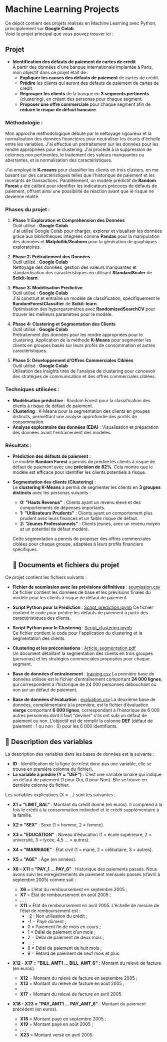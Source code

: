 # Machine Learning Projects

Ce dépôt contient des projets réalisés en Machine Learning avec Python, principalement sur **Google Colab**.  
Voici le projet principal que vous pouvez trouver ici :

## Projet
- **Identification des défauts de paiement de cartes de crédit**  
   À partir des données d'une banque internationale implantée à Paris, mon objectif dans ce projet était de :
   - **Expliquer les causes des défauts de paiement** de cartes de crédit.
   - **Prédire** les clients qui auront des défauts de paiement de cartes de crédit.
   - **Regrouper les clients** de la banque en **3 segments pertinents** (clustering), en créant des personas pour chaque segment.
   - **Proposer une offre commerciale** pour chaque segment afin de **réduire le risque de défaut bancaire**.

### Méthodologie :
Mon approche méthodologique débute par le nettoyage rigoureux et la normalisation des données financières pour neutraliser les écarts d'échelle entre les variables. J'ai effectué un prétraitement sur les données pour les rendre appropriées pour le clustering. J'ai procédé à la suppression de colonnes non pertinentes, le traitement des valeurs manquantes ou aberrantes, et la normalisation des caractéristiques.

J'ai employé le **K-means** pour classifier les clients en trois clusters, en me basant sur des caractéristiques telles que l'historique de paiement et les montants de transactions. Parallèlement, un modèle prédictif de **Random Forest** a été calibré pour identifier les indicateurs précoces de défauts de paiement, offrant ainsi une possibilité de réaction avant que le risque ne devienne réalité.

### Phases du projet :
1. **Phase 1: Exploration et Compréhension des Données**  
   Outil utilisé : **Google Colab**  
   J'ai utilisé Google Colab pour charger, explorer et visualiser les données grâce aux bibliothèques intégrées comme **Pandas** pour la manipulation des données et **Matplotlib/Seaborn** pour la génération de graphiques exploratoires.

2. **Phase 2: Prétraitement des Données**  
   Outil utilisé : **Google Colab**  
   Nettoyage des données, gestion des valeurs manquantes et standardisation des caractéristiques en utilisant **StandardScaler** de **Scikit-learn**.

3. **Phase 3: Modélisation Prédictive**  
   Outil utilisé : **Google Colab**  
   J'ai construit et entraîné un modèle de classification, spécifiquement le **RandomForestClassifier** de **Scikit-learn**.  
   Optimisation des hyperparamètres avec **RandomizedSearchCV** pour trouver les meilleurs paramètres pour le modèle.

4. **Phase 4: Clustering et Segmentation des Clients**  
   Outil utilisé : **Google Colab**  
   Prétraitement des données pour les rendre appropriées pour le clustering. Application de la méthode **K-Means** pour segmenter les clients en groupes basés sur leurs profils de consommation et autres caractéristiques.

5. **Phase 5: Développement d'Offres Commerciales Ciblées**  
   Outil utilisé : **Google Colab**  
   Utilisation des insights tirés de l'analyse de clustering pour concevoir des stratégies de communication et des offres commerciales ciblées.

### Techniques utilisées :
- **Modélisation prédictive** : Random Forest pour la classification des clients à risque de défaut de paiement.
- **Clustering** : K-Means pour la segmentation des clients en groupes distincts, permettant une analyse approfondie des profils de consommation.
- **Analyse exploratoire des données (EDA)** : Visualisation et préparation des données avant l'entraînement des modèles.

### Résultats :
- **Prédiction des défauts de paiement** :  
   Le modèle **Random Forest** a permis de prédire les clients à risque de défaut de paiement avec une **précision de 82%**. Cela montre que le modèle est efficace pour identifier les clients potentiels à risque.

- **Segmentation des clients (Clustering)** :  
   Le **clustering K-Means** a permis de segmenter les clients en **3 groupes distincts** avec les personas suivants :  
     - **0: "Hauts Revenus"** : Clients ayant un revenu élevé et des comportements de dépenses importants.  
     - **1: "Utilisateurs Prudents"** : Clients ayant un comportement plus prudent avec leurs finances et un faible risque de défaut.  
     - **2: "Jeunes Professionnels"** : Clients jeunes, avec un revenu moyen et un potentiel de défaut modéré.

   Cette segmentation a permis de proposer des offres commerciales ciblées pour chaque groupe, adaptées à leurs profils financiers spécifiques.

  ## 📁 Documents et fichiers du projet

Ce projet contient les fichiers suivants :

- **Fichier de soumission avec les prévisions définitives** : [soumission.csv](soumission.csv)
  Ce fichier contient les données de base et les prévisions finales du modèle pour les clients à risque de défaut de paiement.

- **Script Python pour la Prédiction** : [Script_prediction.ipynb](Script_prediction.ipynb)
  Ce fichier contient le code pour prédire les défauts de paiement à partir des caractéristiques des clients.

- **Script Python pour le Clustering** : [Script_clustering.ipynb](Script_clustering.ipynb)  
  Ce fichier contient le code pour l'application du clustering et la segmentation des clients.
  
- **Clustering et les préconisations** : [Article_segmentation.pdf](Article_segmentation.pdf)   
  Un document détaillant la segmentation des clients en trois groupes (personas) et les stratégies commerciales proposées pour chaque segment.

- **Base de données d'entraînement** : [training.csv](training.csv) 
  La première base de données utilisée est le fichier d’entraînement comportant **24 000 lignes**, qui correspondent à l’historique de 24 000 personnes débouchant ou non sur un défaut de paiement.

- **Base de données d'évaluation** : [evaluation.csv](evaluation.csv)
  La deuxième base de données, complémentaire à la première, est le fichier d’évaluation **vierge** comportant **6 000 lignes**, correspondant à l’historique de 6 000 autres personnes dont il faut "deviner" s'ils ont subi un défaut de paiement ou non.
  L’objectif est de remplir la colonne **DEF** (défaut de paiement : 1 ou non : 0) pour les 6 000 identifiants.

## 📝 Description des variables

La description des variables dans les bases de données est la suivante :

- **ID** : Identification de la ligne (ce n’est donc pas une variable, elle se trouve en première colonne du fichier).
- **La variable à prédire (Y = "DEF")** : C’est une variable binaire qui indique un défaut de paiement (1 pour Oui, 0 pour Non). Elle se trouve en dernière colonne du fichier.
  
Les variables explicatives (X = …) sont les suivantes :
- **X1 = "LIMIT_BAL"** : Montant du crédit donné (en euros). Il comprend à la fois le crédit à la consommation individuel et le crédit supplémentaire à la famille.
- **X2 = "SEX"** : Sexe (1 = homme, 2 = femme).
- **X3 = "EDUCATION"** : Niveau d’éducation (1 = école supérieure, 2 = université, 3 = lycée, 4,5 … = autres).
- **X4 = "MARRIAGE"** : État civil (1 = marié, 2 = célibataire, 3 = autres).
- **X5 = "AGE"** : Âge (en années).
- **X6 – X11 = "PAY_1 … PAY_6"** : Historique des paiements passés. Nous avons suivi les enregistrements de paiement mensuels passés (d’avril à septembre 2005) comme suit :
  - **X6** = L’état du remboursement en septembre 2005 ;
  - **X7** = État de remboursement en août 2005 ;
  - … ;
  - **X11** = État de remboursement en avril 2005. L’échelle de mesure de l’état de remboursement est :
    - -2 : Non utilisation du crédit ;
    - -1 = Payé dûment ;
    - 0 = Paiement fin de mois en cours ;
    - 1 = Délai de paiement d’un mois ;
    - 2 = Délai de paiement de deux mois ;
    - … ;
    - 8 = Délai de paiement de huit mois ;
    - 9 = Retard de paiement de neuf mois et plus.

- **X12 - X17 = "BILL_AMT1 … BILL_AMT_6"** : Montant du relevé de facture (en euros).
  - **X12** = Montant du relevé de facture en septembre 2005 ;
  - **X13** = Montant du relevé de facture en août 2005 ;
  - … ;
  - **X17** = Montant du relevé de facture en avril 2005.

- **X18 - X23 = "PAY_AMT1 … PAY_AMT_6"** : Montant du paiement précédent (en euros).
  - **X18** = Montant payé en septembre 2005 ;
  - **X19** = Montant payé en août 2005 ;
  - … ;
  - **X23** = Montant versé en avril 2005.

  
  

